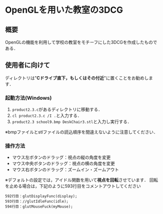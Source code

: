 # OpenGLを用いた教室の3DCG
## 概要
OpenGLの機能を利用して学校の教室をモチーフにした3DCGを作成したものである．

## 使用者に向けて
ディレクトリは"**Cドライブ直下，もしくはその付近**"に置くことをお勧めします．

### 起動方法(Windows)
1. `product2.3.c`があるディレクトリに移動する．
2. `cl product2.3.c /I .`と入力する．
3. `product2.3 school9.bmp DeskChair3.stl`と入力し実行する．

※bmpファイルとstlファイルの読込順序を間違えないように注意してください．

### 操作方法
- マウス左ボタンのドラッグ：視点の縦の角度を変更
- マウス中央ボタンのドラッグ：視点の横の角度を変更
- マウス右ボタンのドラッグ：ズームイン・ズームアウト

※デフォルトの設定では，アイドル関数を用いて**視点を回転**させています．
回転を止める場合は，下記のように593行目をコメントアウトしてください
```
592行目：glutDisplayFunc(display);
593行目：//glutIdleFunc(idle);
594行目：glutMouseFuck(myMouse);
```


